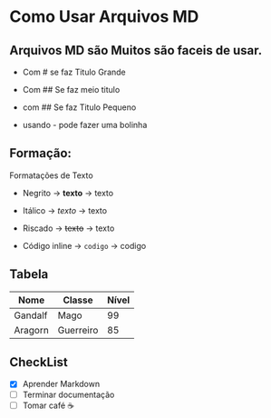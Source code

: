 # Como Usar Arquivos MD

## Arquivos MD são Muitos são faceis de usar.

- Com # se faz Titulo Grande
- Com ## Se faz meio titulo 
- com ## Se faz Titulo Pequeno

- usando - pode fazer uma bolinha

## Formação:

Formatações de Texto

- Negrito → **texto** → texto

- Itálico → *texto* → texto

- Riscado → ~~texto~~ → texto

- Código inline → `codigo` → codigo

## Tabela

| Nome   | Classe   | Nível |
|--------|----------|-------|
| Gandalf| Mago     | 99    |
| Aragorn| Guerreiro| 85    |

## CheckList
- [x] Aprender Markdown  
- [ ] Terminar documentação  
- [ ] Tomar café ☕
